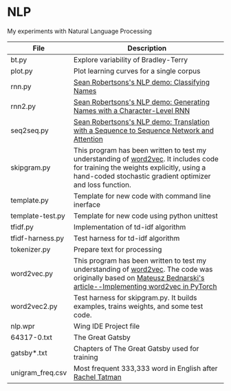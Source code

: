 # NLP

My experiments with Natural Language Processing

File | Description
-----------------|---------------------------------------------------------------
bt.py|Explore variability of Bradley-Terry
plot.py|Plot learning curves for a single corpus
rnn.py|[Sean Robertsons's NLP demo: Classifying Names](https://pytorch.org/tutorials/intermediate/char_rnn_classification_tutorial.html)
rnn2.py|[Sean Robertsons's NLP demo: Generating Names with a Character-Level RNN](https://pytorch.org/tutorials/intermediate/char_rnn_generation_tutorial.html)
seq2seq.py|[Sean Robertsons's NLP demo: Translation with a Sequence to Sequence Network and Attention](https://pytorch.org/tutorials/intermediate/seq2seq_translation_tutorial.html)
skipgram.py|This program has been written to test my understanding of [word2vec](https://arxiv.org/abs/1301.3781/Word2Vec). It includes code for training the weights explicitly, using a hand-coded stochastic gradient optimizer and loss function.
template.py|Template for new code with command line inerface
template-test.py|Template for new code using python unittest
tfidf.py|Implementation of td-idf algorithm
tfidf-harness.py|Test harness for td-idf algorithm
tokenizer.py|Prepare text for processing
word2vec.py |This program has been written to test my understanding of [word2vec](https://arxiv.org/abs/1301.3781/Word2Vec). The code was originally based on [Mateusz Bednarski's article--Implementing word2vec in PyTorch](https://towardsdatascience.com/implementing-word2vec-in-pytorch-skip-gram-model-e6bae040d2fb)
word2vec2.py|Test harness for skipgram.py. It builds examples, trains weights, and some test code.
nlp.wpr|Wing IDE Project file
64317-0.txt|The Great Gatsby
gatsby*.txt|Chapters of The Great Gatsby used for training
unigram_freq.csv|Most frequent 333,333 word in English after [Rachel Tatman](https://www.kaggle.com/rtatman/english-word-frequenc)
